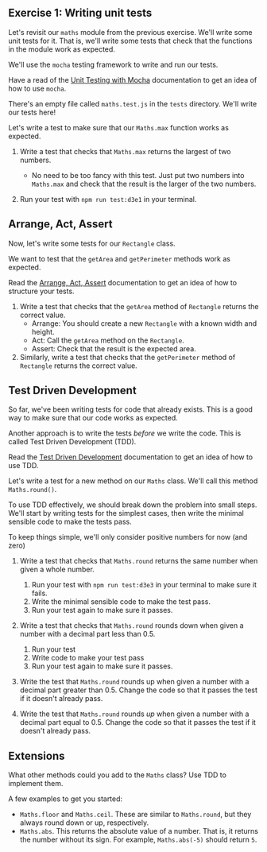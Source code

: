 ## Exercise 1: Writing unit tests

Let's revisit our `maths` module from the previous exercise. We'll write some unit tests for it. That is, we'll write some tests that check that the functions in the module work as expected.

We'll use the `mocha` testing framework to write and run our tests.

Have a read of the [Unit Testing with Mocha]() documentation to get an idea of how to use `mocha`.

There's an empty file called `maths.test.js` in the `tests` directory. We'll write our tests here!

Let's write a test to make sure that our `Maths.max` function works as expected.

1. Write a test that checks that `Maths.max` returns the largest of two numbers.
    - No need to be too fancy with this test. Just put two numbers into `Maths.max` and check that the result is the larger of the two numbers.

2. Run your test with `npm run test:d3e1` in your terminal.

## Arrange, Act, Assert

Now, let's write some tests for our `Rectangle` class.

We want to test that the `getArea` and `getPerimeter` methods work as expected.

Read the [Arrange, Act, Assert]() documentation to get an idea of how to structure your tests.

1. Write a test that checks that the `getArea` method of `Rectangle` returns the correct value.
    - Arrange: You should create a new `Rectangle` with a known width and height.
    - Act: Call the `getArea` method on the `Rectangle`.
    - Assert: Check that the result is the expected area.
2. Similarly, write a test that checks that the `getPerimeter` method of `Rectangle` returns the correct value.

## Test Driven Development

So far, we've been writing tests for code that already exists. This is a good way to make sure that our code works as expected.

Another approach is to write the tests _before_ we write the code. This is called Test Driven Development (TDD). 

Read the [Test Driven Development]() documentation to get an idea of how to use TDD.

Let's write a test for a new method on our `Maths` class. We'll call this method `Maths.round()`.

To use TDD effectively, we should break down the problem into small steps. We'll start by writing tests for the simplest cases, then write the minimal sensible code to make the tests pass.

To keep things simple, we'll only consider positive numbers for now (and zero)

1. Write a test that checks that `Maths.round` returns the same number when given a whole number.
    1. Run your test with `npm run test:d3e3` in your terminal to make sure it fails.
    2. Write the minimal sensible code to make the test pass.
    3. Run your test again to make sure it passes.

2. Write a test that checks that `Maths.round` rounds down when given a number with a decimal part less than 0.5.
    1. Run your test 
    2. Write code to make your test pass
    3. Run your test again to make sure it passes.

3. Write the test that `Maths.round` rounds up when given a number with a decimal part greater than 0.5. Change the code so that it passes the test if it doesn't already pass.

4. Write the test that `Maths.round` rounds _up_ when given a number with a decimal part equal to 0.5. Change the code so that it passes the test if it doesn't already pass.

## Extensions

What other methods could you add to the `Maths` class? Use TDD to implement them.

A few examples to get you started:
- `Maths.floor` and `Maths.ceil`. These are similar to `Maths.round`, but they always round down or up, respectively.
- `Maths.abs`. This returns the absolute value of a number. That is, it returns the number without its sign. For example, `Maths.abs(-5)` should return `5`.
